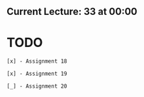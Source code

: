 ## Current Lecture: 33 at 00:00

# TODO

    [x] - Assignment 18

    [x] - Assignment 19

    [_] - Assignment 20